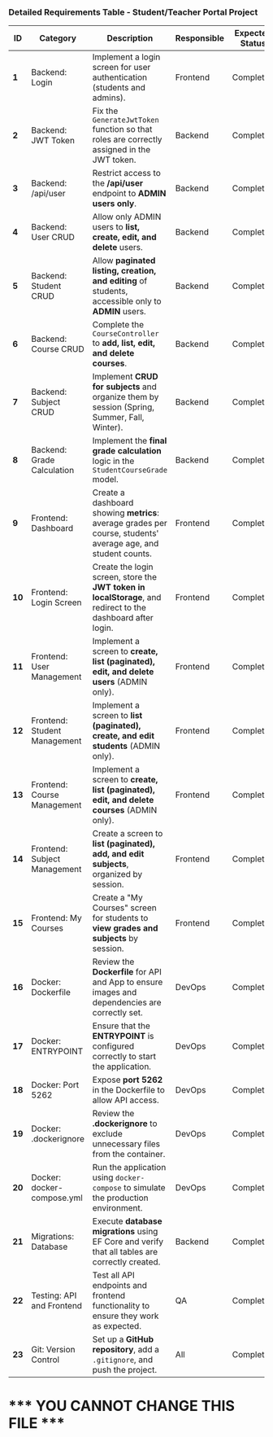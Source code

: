 ### **Detailed Requirements Table - Student/Teacher Portal Project**  

| **ID** | **Category**               | **Description**                                                                                              | **Responsible** | **Expected Status** |
|--------|-----------------------------|--------------------------------------------------------------------------------------------------------------|----------------|---------------------|
| **1**  | Backend: Login              | Implement a login screen for user authentication (students and admins).                                      | Frontend       | Completed           |
| **2**  | Backend: JWT Token          | Fix the `GenerateJwtToken` function so that roles are correctly assigned in the JWT token.                    | Backend        | Completed           |
| **3**  | Backend: /api/user          | Restrict access to the **/api/user** endpoint to **ADMIN users only**.                                        | Backend        | Completed           |
| **4**  | Backend: User CRUD          | Allow only ADMIN users to **list, create, edit, and delete** users.                                           | Backend        | Completed           |
| **5**  | Backend: Student CRUD       | Allow **paginated listing, creation, and editing** of students, accessible only to **ADMIN** users.           | Backend        | Completed           |
| **6**  | Backend: Course CRUD        | Complete the `CourseController` to **add, list, edit, and delete courses**.                                   | Backend        | Completed           |
| **7**  | Backend: Subject CRUD       | Implement **CRUD for subjects** and organize them by session (Spring, Summer, Fall, Winter).                  | Backend        | Completed           |
| **8**  | Backend: Grade Calculation  | Implement the **final grade calculation** logic in the `StudentCourseGrade` model.                            | Backend        | Completed           |
| **9**  | Frontend: Dashboard         | Create a dashboard showing **metrics**: average grades per course, students' average age, and student counts. | Frontend       | Completed           |
| **10** | Frontend: Login Screen      | Create the login screen, store the **JWT token in localStorage**, and redirect to the dashboard after login.  | Frontend       | Completed           |
| **11** | Frontend: User Management   | Implement a screen to **create, list (paginated), edit, and delete users** (ADMIN only).                      | Frontend       | Completed           |
| **12** | Frontend: Student Management| Implement a screen to **list (paginated), create, and edit students** (ADMIN only).                           | Frontend       | Completed           |
| **13** | Frontend: Course Management | Implement a screen to **create, list (paginated), edit, and delete courses** (ADMIN only).                    | Frontend       | Completed           |
| **14** | Frontend: Subject Management| Create a screen to **list (paginated), add, and edit subjects**, organized by session.                        | Frontend       | Completed           |
| **15** | Frontend: My Courses        | Create a "My Courses" screen for students to **view grades and subjects** by session.                         | Frontend       | Completed           |
| **16** | Docker: Dockerfile          | Review the **Dockerfile** for API and App to ensure images and dependencies are correctly set.                | DevOps         | Completed           |
| **17** | Docker: ENTRYPOINT          | Ensure that the **ENTRYPOINT** is configured correctly to start the application.                              | DevOps         | Completed           |
| **18** | Docker: Port 5262           | Expose **port 5262** in the Dockerfile to allow API access.                                                  | DevOps         | Completed           |
| **19** | Docker: .dockerignore       | Review the **.dockerignore** to exclude unnecessary files from the container.                                 | DevOps         | Completed           |
| **20** | Docker: docker-compose.yml | Run the application using `docker-compose` to simulate the production environment.                            | DevOps         | Completed           |
| **21** | Migrations: Database        | Execute **database migrations** using EF Core and verify that all tables are correctly created.               | Backend        | Completed           |
| **22** | Testing: API and Frontend   | Test all API endpoints and frontend functionality to ensure they work as expected.                            | QA             | Completed           |
| **23** | Git: Version Control        | Set up a **GitHub repository**, add a `.gitignore`, and push the project.                                     | All            | Completed           |

# *** YOU CANNOT CHANGE THIS FILE ***